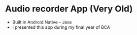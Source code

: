 # Audio recorder App (Very Old)

* Built in Android Native - Java 
* I presented this app during my final year of BCA
